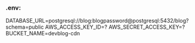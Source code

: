 ### .env:
DATABASE_URL=postgresql://blog:blogpassword@postgresql:5432/blog?schema=public
AWS_ACCESS_KEY_ID=?
AWS_SECRET_ACCESS_KEY=?
BUCKET_NAME=devblog-cdn